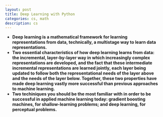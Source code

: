 ```yaml
---
layout: post
title: Deep Learning with Python
categories: cs, math
description: cs
---
```


* **Deep learning is a mathematical framework for learning representations from data, technically, a multistage way to learn data representations.** 
* **Two essential characteristics of how deep learning learns from data: the incremental, layer-by-layer way in which increasingly complex representations are developed, and the fact that these intermediate incremental representations are learned jointly, each layer being updated to follow both the representational needs of the layer above and the needs of the layer below. Together, these two properties have made deep learning vastly more successful than previous approaches to machine learning.**
* **Two techiniques you should be the most familiar with in order to be successful in applied machine learning today: gradient boosting machines, for shallow-learning problems; and deep learning, for perceptual problems.**

